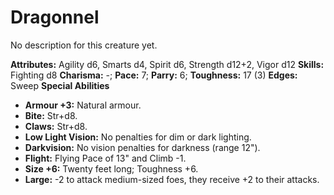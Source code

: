 # Dragonnel

No description for this creature yet.

**Attributes:** Agility d6, Smarts d4, Spirit d6, Strength d12+2, Vigor
d12
**Skills:** Fighting d8
**Charisma:** -; **Pace:** 7; **Parry:** 6; **Toughness:** 17 (3)
**Edges:** Sweep
**Special Abilities**

- **Armour +3:** Natural armour.
- **Bite:** Str+d8.
- **Claws:** Str+d8.
- **Low Light Vision:** No penalties for dim or dark lighting.
- **Darkvision:** No vision penalties for darkness (range 12").
- **Flight:** Flying Pace of 13" and Climb -1.
- **Size +6:** Twenty feet long; Toughness +6.
- **Large:** -2 to attack medium-sized foes, they receive +2 to their
attacks.
